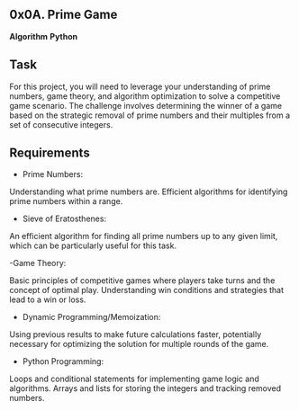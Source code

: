 ## 0x0A. Prime Game
**Algorithm**
**Python**


## Task

For this project, you will need to leverage your understanding of prime numbers, game theory, and algorithm optimization to solve a competitive game scenario. The challenge involves determining the winner of a game based on the strategic removal of prime numbers and their multiples from a set of consecutive integers.

## Requirements

- Prime Numbers:

Understanding what prime numbers are.
Efficient algorithms for identifying prime numbers within a range.

- Sieve of Eratosthenes:

An efficient algorithm for finding all prime numbers up to any given limit, which can be particularly useful for this task.

-Game Theory:

Basic principles of competitive games where players take turns and the concept of optimal play.
Understanding win conditions and strategies that lead to a win or loss.

- Dynamic Programming/Memoization:

Using previous results to make future calculations faster, potentially necessary for optimizing the solution for multiple rounds of the game.

- Python Programming:

Loops and conditional statements for implementing game logic and algorithms.
Arrays and lists for storing the integers and tracking removed numbers.

